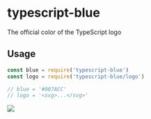 # typescript-blue

The official color of the TypeScript logo

## Usage

```js
const blue = require('typescript-blue')
const logo = require('typescript-blue/logo')

// blue = '#007ACC'
// logo = '<svg>...</svg>'
```

<img src="https://cdn.rawgit.com/maciejkorsan/typescript-blue/master/logo.svg">
